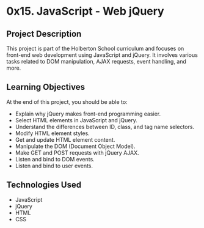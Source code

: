 # 0x15. JavaScript - Web jQuery

## Project Description
This project is part of the Holberton School curriculum and focuses on front-end web development using JavaScript and jQuery. It involves various tasks related to DOM manipulation, AJAX requests, event handling, and more.

## Learning Objectives
At the end of this project, you should be able to:
- Explain why jQuery makes front-end programming easier.
- Select HTML elements in JavaScript and jQuery.
- Understand the differences between ID, class, and tag name selectors.
- Modify HTML element styles.
- Get and update HTML element content.
- Manipulate the DOM (Document Object Model).
- Make GET and POST requests with jQuery AJAX.
- Listen and bind to DOM events.
- Listen and bind to user events.

## Technologies Used
- JavaScript
- jQuery
- HTML
- CSS
